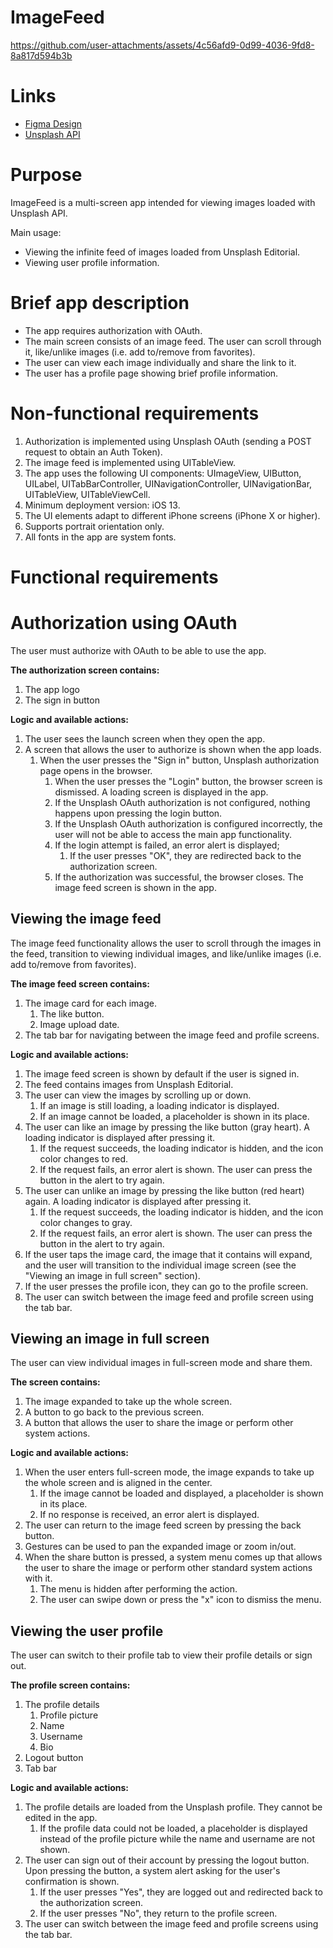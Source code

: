 # ImageFeed

https://github.com/user-attachments/assets/4c56afd9-0d99-4036-9fd8-8a817d594b3b

# Links

- [Figma Design](https://clck.ru/38ddGT)
- [Unsplash API](https://unsplash.com/documentation)

# Purpose

ImageFeed is a multi-screen app intended for viewing images loaded with Unsplash API.

Main usage:
- Viewing the infinite feed of images loaded from Unsplash Editorial.
- Viewing user profile information.

# Brief app description

- The app requires authorization with OAuth.
- The main screen consists of an image feed. The user can scroll through it, like/unlike images (i.e. add to/remove from favorites).
- The user can view each image individually and share the link to it.
- The user has a profile page showing brief profile information.

# Non-functional requirements

1. Authorization is implemented using Unsplash OAuth (sending a POST request to obtain an Auth Token).
2. The image feed is implemented using UITableView.
3. The app uses the following UI components: UImageView, UIButton, UILabel, UITabBarController, UINavigationController, UINavigationBar, UITableView, UITableViewCell.
4. Minimum deployment version: iOS 13.
5. The UI elements adapt to different iPhone screens (iPhone X or higher).
6. Supports portrait orientation only.
7. All fonts in the app are system fonts.

# Functional requirements

# Authorization using OAuth

The user must authorize with OAuth to be able to use the app.

**The authorization screen contains:**
1. The app logo
2. The sign in button

**Logic and available actions:**

1. The user sees the launch screen when they open the app.
2. A screen that allows the user to authorize is shown when the app loads.
    1. When the user presses the "Sign in" button, Unsplash authorization page opens in the browser.
        1. When the user presses the "Login" button, the browser screen is dismissed. A loading screen is displayed in the app.
        2. If the Unsplash OAuth authorization is not configured, nothing happens upon pressing the login button.
        3. If the Unsplash OAuth authorization is configured incorrectly, the user will not be able to access the main app functionality.
        4. If the login attempt is failed, an error alert is displayed;
            1. If the user presses "OK", they are redirected back to the authorization screen.
        5. If the authorization was successful, the browser closes. The image feed screen is shown in the app.

## Viewing the image feed

The image feed functionality allows the user to scroll through the images in the feed, transition to viewing individual images, and like/unlike images (i.e. add to/remove from favorites).

**The image feed screen contains:**

1. The image card for each image.
    1. The like button.
    2. Image upload date.
2. The tab bar for navigating between the image feed and profile screens.

**Logic and available actions:**

1. The image feed screen is shown by default if the user is signed in.
2. The feed contains images from Unsplash Editorial.
3. The user can view the images by scrolling up or down.
    1. If an image is still loading, a loading indicator is displayed.
    2. If an image cannot be loaded, a placeholder is shown in its place.
4. The user can like an image by pressing the like button (gray heart). A loading indicator is displayed after pressing it.
    1. If the request succeeds, the loading indicator is hidden, and the icon color changes to red.
    2. If the request fails, an error alert is shown. The user can press the button in the alert to try again.
5. The user can unlike an image by pressing the like button (red heart) again. A loading indicator is displayed after pressing it.
    1. If the request succeeds, the loading indicator is hidden, and the icon color changes to gray.
    2. If the request fails, an error alert is shown. The user can press the button in the alert to try again.
6. If the user taps the image card, the image that it contains will expand, and the user will transition to the individual image screen (see the "Viewing an image in full screen" section).
7. If the user presses the profile icon, they can go to the profile screen.
8. The user can switch between the image feed and profile screen using the tab bar.

## Viewing an image in full screen

The user can view individual images in full-screen mode and share them.

**The screen contains:**

1. The image expanded to take up the whole screen.
2. A button to go back to the previous screen.
3. A button that allows the user to share the image or perform other system actions.

**Logic and available actions:**

1. When the user enters full-screen mode, the image expands to take up the whole screen and is aligned in the center.
    1. If the image cannot be loaded and displayed, a placeholder is shown in its place.
    2. If no response is received, an error alert is displayed.
2. The user can return to the image feed screen by pressing the back button.
3. Gestures can be used to pan the expanded image or zoom in/out.
4. When the share button is pressed, a system menu comes up that allows the user to share the image or perform other standard system actions with it.
    1. The menu is hidden after performing the action.
    2. The user can swipe down or press the "x" icon to dismiss the menu.

## Viewing the user profile

The user can switch to their profile tab to view their profile details or sign out.

**The profile screen contains:**

1. The profile details
    1. Profile picture
    2. Name
    3. Username
    4. Bio
2. Logout button
3. Tab bar

**Logic and available actions:**

1. The profile details are loaded from the Unsplash profile. They cannot be edited in the app.
    1. If the profile data could not be loaded, a placeholder is displayed instead of the profile picture while the name and username are not shown.
2. The user can sign out of their account by pressing the logout button. Upon pressing the button, a system alert asking for the user's confirmation is shown.
    1. If the user presses "Yes", they are logged out and redirected back to the authorization screen.
    2. If the user presses "No", they return to the profile screen.
3. The user can switch between the image feed and profile screens using the tab bar.
